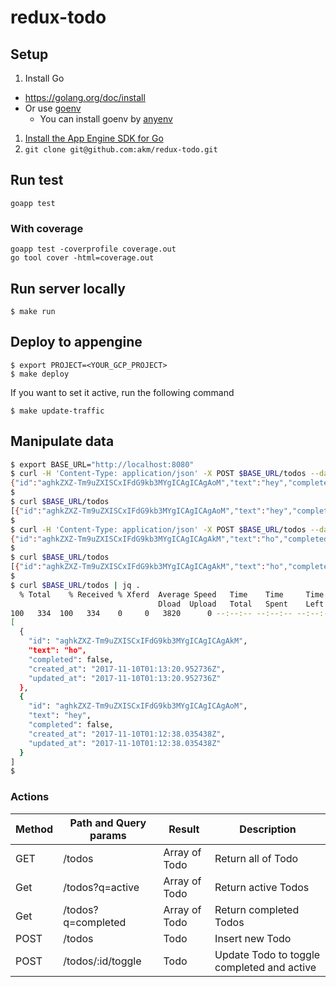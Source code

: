 # redux-todo

## Setup

1. Install Go
  - https://golang.org/doc/install
  - Or use [goenv](https://github.com/kaneshin/goenv)
    - You can install goenv by [anyenv](https://github.com/riywo/anyenv)
1. [Install the App Engine SDK for Go](https://cloud.google.com/appengine/docs/go/download?hl=ja)
1. `git clone git@github.com:akm/redux-todo.git`


## Run test

```
goapp test
```

### With coverage

```
goapp test -coverprofile coverage.out
go tool cover -html=coverage.out
```

## Run server locally

```
$ make run
```

## Deploy to appengine

```
$ export PROJECT=<YOUR_GCP_PROJECT>
$ make deploy
```

If you want to set it active, run the following command

```
$ make update-traffic
```

## Manipulate data

```bash
$ export BASE_URL="http://localhost:8080"
$ curl -H 'Content-Type: application/json' -X POST $BASE_URL/todos --data '{"text":"hey"}'
{"id":"aghkZXZ-Tm9uZXISCxIFdG9kb3MYgICAgICAgAoM","text":"hey","completed":false,"created_at":"2017-11-10T01:12:38.035438658Z","updated_at":"2017-11-10T01:12:38.035438658Z"}$
$
$ curl $BASE_URL/todos
[{"id":"aghkZXZ-Tm9uZXISCxIFdG9kb3MYgICAgICAgAoM","text":"hey","completed":false,"created_at":"2017-11-10T01:12:38.035438Z","updated_at":"2017-11-10T01:12:38.035438Z"}]$
$
$ curl -H 'Content-Type: application/json' -X POST $BASE_URL/todos --data '{"text":"ho"}'
{"id":"aghkZXZ-Tm9uZXISCxIFdG9kb3MYgICAgICAgAkM","text":"ho","completed":false,"created_at":"2017-11-10T01:13:20.952736425Z","updated_at":"2017-11-10T01:13:20.952736425Z"}$
$
$ curl $BASE_URL/todos
[{"id":"aghkZXZ-Tm9uZXISCxIFdG9kb3MYgICAgICAgAkM","text":"ho","completed":false,"created_at":"2017-11-10T01:13:20.952736Z","updated_at":"2017-11-10T01:13:20.952736Z"},{"id":"aghkZXZ-Tm9uZXISCxIFdG9kb3MYgICAgICAgAoM","text":"hey","completed":false,"created_at":"2017-11-10T01:12:38.035438Z","updated_at":"2017-11-10T01:12:38.035438Z"}]$
$
$ curl $BASE_URL/todos | jq .
  % Total    % Received % Xferd  Average Speed   Time    Time     Time  Current
                                 Dload  Upload   Total   Spent    Left  Speed
100   334  100   334    0     0   3820      0 --:--:-- --:--:-- --:--:--  3839
[
  {
    "id": "aghkZXZ-Tm9uZXISCxIFdG9kb3MYgICAgICAgAkM",
    "text": "ho",
    "completed": false,
    "created_at": "2017-11-10T01:13:20.952736Z",
    "updated_at": "2017-11-10T01:13:20.952736Z"
  },
  {
    "id": "aghkZXZ-Tm9uZXISCxIFdG9kb3MYgICAgICAgAoM",
    "text": "hey",
    "completed": false,
    "created_at": "2017-11-10T01:12:38.035438Z",
    "updated_at": "2017-11-10T01:12:38.035438Z"
  }
]
$
```


### Actions

| Method | Path and Query params | Result | Description |
|--------|-----------------------|--------|-------------|
| GET    | /todos                 | Array of Todo | Return all of Todo |
| Get    | /todos?q=active        | Array of Todo | Return active Todos |
| Get    | /todos?q=completed     | Array of Todo | Return completed Todos |
| POST   | /todos                 | Todo  | Insert new Todo |
| POST   | /todos/:id/toggle      | Todo  | Update Todo to toggle completed and active |
